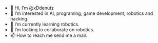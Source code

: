 - 👋 Hi, I’m @xDdenutz
- 👀 I’m interested in AI, programing, game development, robotics and hacking.
- 🌱 I’m currently learning robotics.
- 💞️ I’m looking to collaborate on robotics.
- 📫 How to reach me send me a mail.

<!---
xDdenutz/xDdenutz is a ✨ special ✨ repository because its `README.md` (this file) appears on your GitHub profile.
You can click the Preview link to take a look at your changes.
--->
